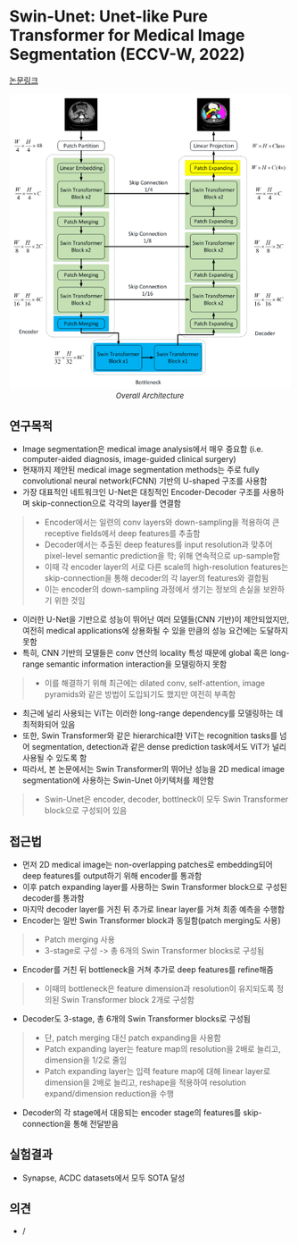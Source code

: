 # Swin-Unet: Unet-like Pure Transformer for Medical Image Segmentation (ECCV-W, 2022)

[논문링크](https://arxiv.org/abs/2105.05537)

<p align="center">
    <img width="600" alt='fig1' src="./img/03_16_01.png?raw=true"></br>
    <em><font size=2>Overall Architecture</font></em>
</p>

## 연구목적
- Image segmentation은 medical image analysis에서 매우 중요함 (i.e. computer-aided diagnosis, image-guided clinical surgery)
- 현재까지 제안된 medical image segmentation methods는 주로 fully convolutional neural network(FCNN) 기반의 U-shaped 구조를 사용함
- 가장 대표적인 네트워크인 U-Net은 대칭적인 Encoder-Decoder 구조를 사용하며 skip-connection으로 각각의 layer를 연결함
> - Encoder에서는 일련의 conv layers와 down-sampling을 적용하여 큰 receptive fields에서 deep features를 추출함
> - Decoder에서는 추출된 deep features를 input resolution과 맞추어 pixel-level semantic prediction을 학; 위해 연속적으로 up-sample함
> - 이때 각 encoder layer의 서로 다른 scale의 high-resolution features는 skip-connection을 통해 decoder의 각 layer의 features와 결합됨
> - 이는 encoder의 down-sampling 과정에서 생기는 정보의 손실을 보완하기 위한 것임
- 이러한 U-Net을 기반으로 성능이 뛰어난 여러 모델들(CNN 기반)이 제안되었지만, 여전히 medical applications에 상용화될 수 있을 만큼의 성능 요건에는 도달하지 못함
- 특히, CNN 기반의 모델들은 conv 연산의 locality 특성 때문에 global 혹은 long-range semantic information interaction을 모델링하지 못함
> - 이를 해결하기 위해 최근에는 dilated conv, self-attention, image pyramids와 같은 방법이 도입되기도 했지만 여전히 부족함
- 최근에 널리 사용되는 ViT는 이러한 long-range dependency를 모델링하는 데 최적화되어 있음
- 또한, Swin Transformer와 같은 hierarchical한 ViT는 recognition tasks를 넘어 segmentation, detection과 같은 dense prediction task에서도 ViT가 널리 사용될 수 있도록 함
- 따라서, 본 논문에서는 Swin Transformer의 뛰어난 성능을 2D medical image segmentation에 사용하는 Swin-Unet 아키텍처를 제안함
> - Swin-Unet은 encoder, decoder, bottlneck이 모두 Swin Transformer block으로 구성되어 있음

## 접근법
- 먼저 2D medical image는 non-overlapping patches로 embedding되어 deep features를 output하기 위해 encoder를 통과함
- 이후 patch expanding layer를 사용하는 Swin Transformer block으로 구성된 decoder를 통과함
- 마지막 decoder layer를 거친 뒤 추가로 linear layer를 거쳐 최종 예측을 수행함
- Encoder는 일반 Swin Transformer block과 동일함(patch merging도 사용)
> - Patch merging 사용
> - 3-stage로 구성 -> 총 6개의 Swin Transformer blocks로 구성됨
- Encoder를 거친 뒤 bottleneck을 거쳐 추가로 deep features를 refine해줌
> - 이때의 bottleneck은 feature dimension과 resolution이 유지되도록 정의된 Swin Transformer block 2개로 구성함
- Decoder도 3-stage, 총 6개의 Swin Transformer blocks로 구성됨
> - 단, patch merging 대신 patch expanding을 사용함
> - Patch expanding layer는 feature map의 resolution을 2배로 늘리고, dimension을 1/2로 줄임
> - Patch expanding layer는 입력 feature map에 대해 linear layer로 dimension을 2배로 늘리고, reshape을 적용하여 resolution expand/dimension reduction을 수행
- Decoder의 각 stage에서 대응되는 encoder stage의 features를 skip-connection을 통해 전달받음

## 실험결과
- Synapse, ACDC datasets에서 모두 SOTA 달성

## 의견
- /